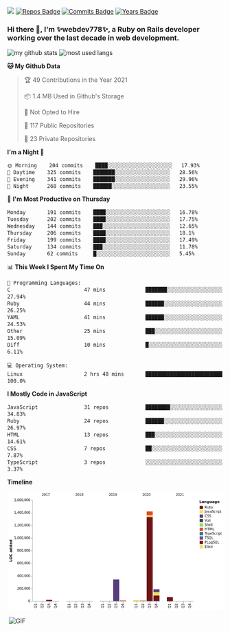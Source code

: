 ![](https://visitor-badge.glitch.me/badge?page_id=webdev778.webdev778)
[![Repos Badge](https://badges.pufler.dev/repos/webdev778)](https://badges.pufler.dev)
[![Commits Badge](https://badges.pufler.dev/commits/monthly/webdev778)](https://badges.pufler.dev)
[![Years Badge](https://badges.pufler.dev/years/webdev778)](https://badges.pufler.dev)
### Hi there 👋, I'm ✨webdev778✨, a Ruby on Rails developer working over the last decade in web development.


![my github stats](https://github-readme-stats.vercel.app/api?username=webdev778&show_icons=true&theme=tokyonight&line_height=27)
![most used langs](https://github-readme-stats.vercel.app/api/top-langs/?username=webdev778&hide=css,html&theme=tokyonight)

<!--START_SECTION:waka-->
**🐱 My Github Data** 

> 🏆 49 Contributions in the Year 2021
 > 
> 📦 1.4 MB Used in Github's Storage 
 > 
> 🚫 Not Opted to Hire
 > 
> 📜 117 Public Repositories 
 > 
> 🔑 23 Private Repositories  
 > 
**I'm a Night 🦉** 

```text
🌞 Morning    204 commits    ████░░░░░░░░░░░░░░░░░░░░░   17.93% 
🌆 Daytime    325 commits    ███████░░░░░░░░░░░░░░░░░░   28.56% 
🌃 Evening    341 commits    ███████░░░░░░░░░░░░░░░░░░   29.96% 
🌙 Night      268 commits    ██████░░░░░░░░░░░░░░░░░░░   23.55%

```
📅 **I'm Most Productive on Thursday** 

```text
Monday       191 commits    ████░░░░░░░░░░░░░░░░░░░░░   16.78% 
Tuesday      202 commits    ████░░░░░░░░░░░░░░░░░░░░░   17.75% 
Wednesday    144 commits    ███░░░░░░░░░░░░░░░░░░░░░░   12.65% 
Thursday     206 commits    ████░░░░░░░░░░░░░░░░░░░░░   18.1% 
Friday       199 commits    ████░░░░░░░░░░░░░░░░░░░░░   17.49% 
Saturday     134 commits    ███░░░░░░░░░░░░░░░░░░░░░░   11.78% 
Sunday       62 commits     █░░░░░░░░░░░░░░░░░░░░░░░░   5.45%

```


📊 **This Week I Spent My Time On** 

```text
💬 Programming Languages: 
C                        47 mins             ███████░░░░░░░░░░░░░░░░░░   27.94% 
Ruby                     44 mins             ██████░░░░░░░░░░░░░░░░░░░   26.25% 
YAML                     41 mins             ██████░░░░░░░░░░░░░░░░░░░   24.53% 
Other                    25 mins             ███░░░░░░░░░░░░░░░░░░░░░░   15.09% 
Diff                     10 mins             █░░░░░░░░░░░░░░░░░░░░░░░░   6.11%

💻 Operating System: 
Linux                    2 hrs 48 mins       █████████████████████████   100.0%

```

**I Mostly Code in JavaScript** 

```text
JavaScript               31 repos            ████████░░░░░░░░░░░░░░░░░   34.83% 
Ruby                     24 repos            ██████░░░░░░░░░░░░░░░░░░░   26.97% 
HTML                     13 repos            ███░░░░░░░░░░░░░░░░░░░░░░   14.61% 
CSS                      7 repos             ██░░░░░░░░░░░░░░░░░░░░░░░   7.87% 
TypeScript               3 repos             ░░░░░░░░░░░░░░░░░░░░░░░░░   3.37%

```


**Timeline**

![Chart not found](https://raw.githubusercontent.com/webdev778/webdev778/master/charts/bar_graph.png) 


<!--END_SECTION:waka-->

<img align="right" alt="GIF" src="https://github.com/webdev778/webdev778/blob/main/code.gif?raw=true" width="500" height="320" />

<!--
**webdev778/webdev778** is a ✨ _special_ ✨ repository because its `README.md` (this file) appears on your GitHub profile.

Here are some ideas to get you started:

- 🔭 I’m currently working on ...
- 🌱 I’m currently learning ...
- 👯 I’m looking to collaborate on ...
- 🤔 I’m looking for help with ...
- 💬 Ask me about ...
- 📫 How to reach me: ...
- 😄 Pronouns: ...
- ⚡ Fun fact: ...
-->
